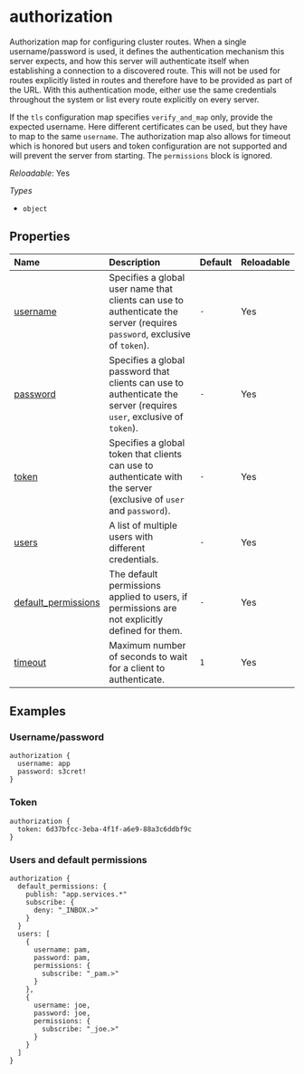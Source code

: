 # authorization

Authorization map for configuring cluster routes. When a single username/password is used, it defines the authentication mechanism
this server expects, and how this server will authenticate itself when establishing a connection to a discovered route. This will
not be used for routes explicitly listed in routes and therefore have to be provided as part of the URL. With this authentication
mode, either use the same credentials throughout the system or list every route explicitly on every server.

If the `tls` configuration map specifies `verify_and_map` only, provide the expected username. Here different certificates can be
used, but they have to map to the same `username`. The authorization map also allows for timeout which is honored but users and
token configuration are not supported and will prevent the server from starting. The `permissions` block is ignored.

*Reloadable*: Yes

*Types*

- `object`


## Properties

| Name | Description | Default | Reloadable |
| :--- | :---------- | :------ | :--------- |
| [username](/ref/config/cluster/authorization/username) | Specifies a global user name that clients can use to authenticate the server (requires `password`, exclusive of `token`). | `-` | Yes |
| [password](/ref/config/cluster/authorization/password) | Specifies a global password that clients can use to authenticate the server (requires `user`, exclusive of `token`). | `-` | Yes |
| [token](/ref/config/cluster/authorization/token) | Specifies a global token that clients can use to authenticate with the server (exclusive of `user` and `password`). | `-` | Yes |
| [users](/ref/config/cluster/authorization/users) | A list of multiple users with different credentials. | `-` | Yes |
| [default_permissions](/ref/config/cluster/authorization/default_permissions) | The default permissions applied to users, if permissions are not explicitly defined for them. | `-` | Yes |
| [timeout](/ref/config/cluster/authorization/timeout) | Maximum number of seconds to wait for a client to authenticate. | ``1`` | Yes |
## Examples

### Username/password
```
authorization {
  username: app
  password: s3cret!
}

```
### Token
```
authorization {
  token: 6d37bfcc-3eba-4f1f-a6e9-88a3c6ddbf9c
}

```
### Users and default permissions
```
authorization {
  default_permissions: {
    publish: "app.services.*"
    subscribe: {
      deny: "_INBOX.>"
    }
  }
  users: [
    {
      username: pam,
      password: pam,
      permissions: {
        subscribe: "_pam.>"
      }
    },
    {
      username: joe,
      password: joe,
      permissions: {
        subscribe: "_joe.>"
      }
    }
  ]
}

```

